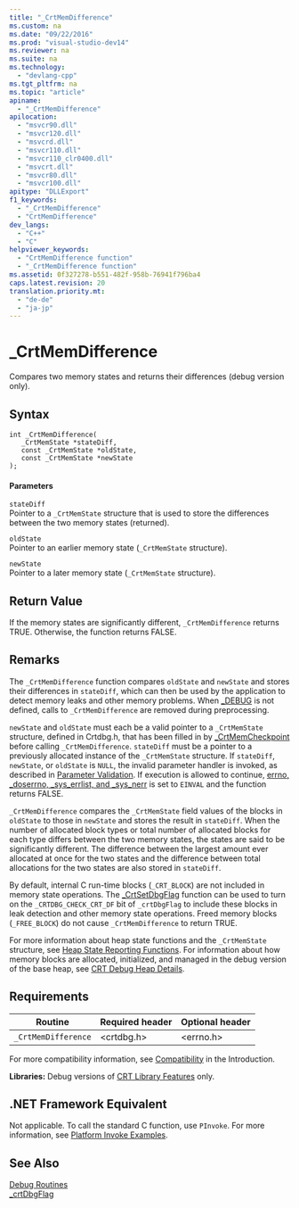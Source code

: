 ```yaml
---
title: "_CrtMemDifference"
ms.custom: na
ms.date: "09/22/2016"
ms.prod: "visual-studio-dev14"
ms.reviewer: na
ms.suite: na
ms.technology: 
  - "devlang-cpp"
ms.tgt_pltfrm: na
ms.topic: "article"
apiname: 
  - "_CrtMemDifference"
apilocation: 
  - "msvcr90.dll"
  - "msvcr120.dll"
  - "msvcrd.dll"
  - "msvcr110.dll"
  - "msvcr110_clr0400.dll"
  - "msvcrt.dll"
  - "msvcr80.dll"
  - "msvcr100.dll"
apitype: "DLLExport"
f1_keywords: 
  - "_CrtMemDifference"
  - "CrtMemDifference"
dev_langs: 
  - "C++"
  - "C"
helpviewer_keywords: 
  - "CrtMemDifference function"
  - "_CrtMemDifference function"
ms.assetid: 0f327278-b551-482f-958b-76941f796ba4
caps.latest.revision: 20
translation.priority.mt: 
  - "de-de"
  - "ja-jp"
---
```

# _CrtMemDifference
Compares two memory states and returns their differences (debug version only).  
  
## Syntax  
  
```  
int _CrtMemDifference(   
   _CrtMemState *stateDiff,  
   const _CrtMemState *oldState,  
   const _CrtMemState *newState   
);  
```  
  
#### Parameters  
 `stateDiff`  
 Pointer to a `_CrtMemState` structure that is used to store the differences between the two memory states (returned).  
  
 `oldState`  
 Pointer to an earlier memory state (`_CrtMemState` structure).  
  
 `newState`  
 Pointer to a later memory state (`_CrtMemState` structure).  
  
## Return Value  
 If the memory states are significantly different, `_CrtMemDifference` returns TRUE. Otherwise, the function returns FALSE.  
  
## Remarks  
 The `_CrtMemDifference` function compares `oldState` and `newState` and stores their differences in `stateDiff`, which can then be used by the application to detect memory leaks and other memory problems. When [_DEBUG](../VS_csharp/_debug.md) is not defined, calls to `_CrtMemDifference` are removed during preprocessing.  
  
 `newState` and `oldState` must each be a valid pointer to a `_CrtMemState` structure, defined in Crtdbg.h, that has been filled in by [_CrtMemCheckpoint](../VS_csharp/_crtmemcheckpoint.md) before calling `_CrtMemDifference`. `stateDiff` must be a pointer to a previously allocated instance of the `_CrtMemState` structure. If `stateDiff`, `newState`, or `oldState` is `NULL`, the invalid parameter handler is invoked, as described in [Parameter Validation](../VS_csharp/parameter-validation.md). If execution is allowed to continue, [errno, _doserrno, _sys_errlist, and _sys_nerr](../VS_csharp/errno--_doserrno--_sys_errlist--and-_sys_nerr.md) is set to `EINVAL` and the function returns FALSE.  
  
 `_CrtMemDifference` compares the `_CrtMemState` field values of the blocks in `oldState` to those in `newState` and stores the result in `stateDiff`. When the number of allocated block types or total number of allocated blocks for each type differs between the two memory states, the states are said to be significantly different. The difference between the largest amount ever allocated at once for the two states and the difference between total allocations for the two states are also stored in `stateDiff`.  
  
 By default, internal C run-time blocks (`_CRT_BLOCK`) are not included in memory state operations. The [_CrtSetDbgFlag](../VS_csharp/_crtsetdbgflag.md) function can be used to turn on the `_CRTDBG_CHECK_CRT_DF` bit of `_crtDbgFlag` to include these blocks in leak detection and other memory state operations. Freed memory blocks (`_FREE_BLOCK`) do not cause `_CrtMemDifference` to return TRUE.  
  
 For more information about heap state functions and the `_CrtMemState` structure, see [Heap State Reporting Functions](../VS_csharp/crt-debug-heap-details.md#BKMK_Heap_State_Reporting_Functions). For information about how memory blocks are allocated, initialized, and managed in the debug version of the base heap, see [CRT Debug Heap Details](../VS_csharp/crt-debug-heap-details.md).  
  
## Requirements  
  
|Routine|Required header|Optional header|  
|-------------|---------------------|---------------------|  
|`_CrtMemDifference`|<crtdbg.h>|<errno.h>|  
  
 For more compatibility information, see [Compatibility](../VS_csharp/compatibility.md) in the Introduction.  
  
 **Libraries:** Debug versions of [CRT Library Features](../VS_csharp/crt-library-features.md) only.  
  
## .NET Framework Equivalent  
 Not applicable. To call the standard C function, use `PInvoke`. For more information, see [Platform Invoke Examples](assetId:///15926806-f0b7-487e-93a6-4e9367ec689f).  
  
## See Also  
 [Debug Routines](../VS_csharp/debug-routines.md)   
 [_crtDbgFlag](../VS_csharp/_crtdbgflag.md)